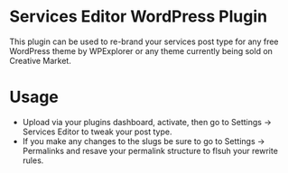 # Services Editor WordPress Plugin
This plugin can be used to re-brand your services post type for any free WordPress theme by WPExplorer or any theme currently being sold on Creative Market.

# Usage
* Upload via your plugins dashboard, activate, then go to Settings -> Services Editor to tweak your post type.
* If you make any changes to the slugs be sure to go to Settings -> Permalinks and resave your permalink structure to flsuh your rewrite rules.
